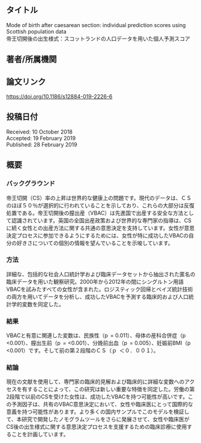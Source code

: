 ## タイトル
Mode of birth after caesarean section: individual prediction scores using Scottish population data  
帝王切開後の出生様式：スコットランドの人口データを用いた個人予測スコア

## 著者/所属機関

## 論文リンク
https://doi.org/10.1186/s12884-019-2226-6

## 投稿日付
Received: 10 October 2018  
Accepted: 19 February 2019  
Published: 28 February 2019

## 概要
### バックグラウンド
帝王切開（CS）率の上昇は世界的な健康上の問題です。現代のデータは、ＣＳのほぼ５０％が選択的に行われていることを示しており、これらの大部分は反復処置である。帝王切開後の膣出産（VBAC）は先進国で出産する安全な方法として認識されています。英国の全国出産政策および世界的な専門家の指導は、CSに続く女性との出産方法に関する共通の意思決定を支持しています。女性が意思決定プロセスに参加できるようにするためには、女性が特に成功したVBACの自分の好きさについての個別の情報を望んでいることを示唆しています。

### 方法
詳細な、包括的な社会人口統計学および臨床データセットから抽出された匿名の臨床データを用いた観察研究。2000年から2012年の間にシングルトン用語VBACを試みたすべての女性が含まれた。ロジスティック回帰とベイズ統計技術の両方を用いてデータを分析し、成功したVBACを予測する臨床的および人口統計学的変数を同定した。

### 結果
VBACと有意に関連した変数は、民族性（p  = 0.011）、母体の産科合併症（p  <0.001）、膣出生前（p  = <0.001）、分娩前出血（p  = 0.005）、妊娠前BMI（p  <0.001）です。そして前の第２段階のＣＳ（ｐ  ＜０．００１）。

### 結論
現在の文献を使用して、専門家の臨床的見解および臨床的に詳細な変数へのアクセスを有することによって、この研究は新しい重要な特徴を同定した。労働の第2段階で以前のCSを受けた女性は、成功したVBACを持つ可能性が高いです。この予測因子は、共有のVBAC意思決定において、女性や臨床医にとって国際的な意義を持つ可能性があります。より多くの国内サンプルでこのモデルを検証して、本研究で開発したノモグラムツールをさらに発展させて、女性や臨床医がCS後の出生様式に関する意思決定プロセスを支援するための臨床診療に使用することを計画しています。
